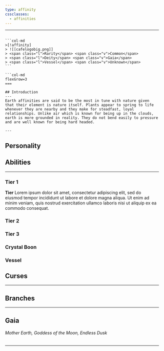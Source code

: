 ```yaml
---
type: affinity
cssclasses:
  - affinities
---
```


---

````col

```col-md
>[!affinity]
> ![[cafelogobig.png]]
> <span class="l">Rarity</span> <span class="v">Common</span>
> <span class="l">Deity</span> <span class="v">Gaia</span>
> <span class="l">Vessel</span> <span class="v">Unknown</span>
```

```col-md
flexGrow=3
===

## Introduction
---
Earth affinities are said to be the most in tune with nature given that their element is nature itself. Plants appear to spring to life whenever they are nearby and they make for steadfast, loyal relationships. Unlike air which is known for being up in the clouds, earth is more grounded in reality. They do not bend easily to pressure and are well known for being hard headed.

---
````

## Personality

## Abilities 
---

### Tier 1

**Tier**
Lorem ipsum dolor sit amet, consectetur adipiscing elit, sed do eiusmod tempor incididunt ut labore et dolore magna aliqua. Ut enim ad minim veniam, quis nostrud exercitation ullamco laboris nisi ut aliquip ex ea commodo consequat. 

### Tier 2


### Tier 3


### Crystal Boon


### Vessel


## Curses
---

## Branches
---

## Gaia
######  Mother Earth, Goddess of the Moon, Endless Dusk
----